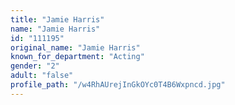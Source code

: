 ```yaml
---
title: "Jamie Harris"
name: "Jamie Harris"
id: "111195"
original_name: "Jamie Harris"
known_for_department: "Acting"
gender: "2"
adult: "false"
profile_path: "/w4RhAUrejInGkOYc0T4B6Wxpncd.jpg"
---
```

